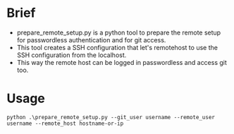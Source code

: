 # Brief
* prepare_remote_setup.py is a python tool to prepare the remote setup for passwordless authentication and for git access.
* This tool creates a SSH configuration that let's remotehost to use the SSH configuration from the localhost.
* This way the remote host can be logged in passwordless and access git too.

# Usage
`python .\prepare_remote_setup.py --git_user username --remote_user username --remote_host hostname-or-ip`
